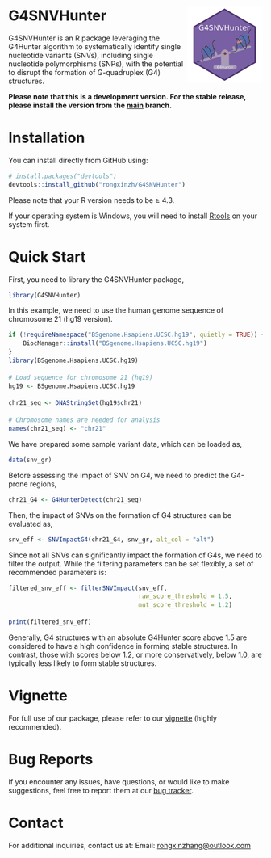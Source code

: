 # G4SNVHunter <img src="./vignettes/images/logo.png" align = "right" width = "150" />

G4SNVHunter is an R package leveraging the G4Hunter algorithm to systematically 
identify single nucleotide variants (SNVs), including single nucleotide 
polymorphisms (SNPs), with the potential to disrupt the formation of
G-quadruplex (G4) structures.

**Please note that this is a development version. For the stable release, 
please install the version from the [main](
https://github.com/rongxinzh/G4SNVHunter/tree/main) branch.**

# Installation

You can install directly from GitHub using:
```r
# install.packages("devtools")
devtools::install_github("rongxinzh/G4SNVHunter")
```

Please note that your R version needs to be &#8805; 4.3.

If your operating system is Windows, you will need to install 
[Rtools](https://ohdsi.github.io/Hades/rSetup.html#Installing_RTools) on your 
system first.

# Quick Start

First, you need to library the G4SNVHunter package,

```r
library(G4SNVHunter)
```

In this example, we need to use the human genome sequence of chromosome 21 
(hg19 version).

```r
if (!requireNamespace("BSgenome.Hsapiens.UCSC.hg19", quietly = TRUE)) {
    BiocManager::install("BSgenome.Hsapiens.UCSC.hg19")
}
library(BSgenome.Hsapiens.UCSC.hg19)

# Load sequence for chromosome 21 (hg19)
hg19 <- BSgenome.Hsapiens.UCSC.hg19

chr21_seq <- DNAStringSet(hg19$chr21)

# Chromosome names are needed for analysis
names(chr21_seq) <- "chr21"

```

We have prepared some sample variant data, which can be loaded as,

```r
data(snv_gr)
```

Before assessing the impact of SNV on G4, we need to predict the G4-prone 
regions,

```r
chr21_G4 <- G4HunterDetect(chr21_seq)
```

Then, the impact of SNVs on the formation of G4 structures can be evaluated as,

```r
snv_eff <- SNVImpactG4(chr21_G4, snv_gr, alt_col = "alt")
```

Since not all SNVs can significantly impact the formation of G4s, we need to 
filter the output. While the filtering parameters can be set flexibly, a set of 
recommended parameters is:

```r
filtered_snv_eff <- filterSNVImpact(snv_eff, 
                                    raw_score_threshold = 1.5,
                                    mut_score_threshold = 1.2)

print(filtered_snv_eff)
```

Generally, G4 structures with an absolute G4Hunter score above 1.5 are 
considered to have a high confidence in forming stable structures. In contrast, 
those with scores below 1.2, or more conservatively, below 1.0, are typically 
less likely to form stable structures.

# Vignette

For full use of our package, please refer to our [vignette](
https://rongxinzh.github.io/G4SNVHunter/G4SNVHunter.html)
(highly recommended). 

# Bug Reports

If you encounter any issues, have questions, or would like to make suggestions, 
feel free to report them at our [bug tracker](
https://github.com/rongxinzh/G4SNVHunter/issues).

# Contact

For additional inquiries, contact us at: 
Email: rongxinzhang@outlook.com
